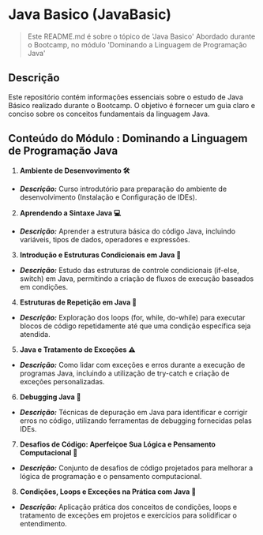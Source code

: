 # Java Basico (JavaBasic)

> Este README.md é sobre o tópico de 'Java Basico' Abordado durante o Bootcamp, no módulo 'Dominando a Linguagem de Programação Java'

## Descrição

Este repositório contém informações essenciais sobre o estudo de Java Básico realizado durante o Bootcamp. O objetivo é fornecer um guia claro e conciso sobre os conceitos fundamentais da linguagem Java.

## Conteúdo do Módulo : Dominando a Linguagem de Programação Java

1. **Ambiente de Desenvovimento 🛠️**
- ***Descrição:*** Curso introdutório para preparação do ambiente de desenvolvimento (Instalação e Configuração de IDEs).

2. **Aprendendo a Sintaxe Java 💻**
- ***Descrição:*** Aprender a estrutura básica do código Java, incluindo variáveis, tipos de dados, operadores e expressões.

3. **Introdução e Estruturas Condicionais em Java 🔄**
- ***Descrição:*** Estudo das estruturas de controle condicionais (if-else, switch) em Java, permitindo a criação de fluxos de execução baseados em condições.

4. **Estruturas de Repetição em Java 🔁**
- ***Descrição:*** Exploração dos loops (for, while, do-while) para executar blocos de código repetidamente até que uma condição específica seja atendida.

5. **Java e Tratamento de Exceções ⚠️**
- ***Descrição:*** Como lidar com exceções e erros durante a execução de programas Java, incluindo a utilização de try-catch e criação de exceções personalizadas.

6. **Debugging Java 🐞**
- ***Descrição:*** Técnicas de depuração em Java para identificar e corrigir erros no código, utilizando ferramentas de debugging fornecidas pelas IDEs.

7. **Desafios de Código: Aperfeiçoe Sua Lógica e Pensamento Computacional 🧠**
- ***Descrição:*** Conjunto de desafios de código projetados para melhorar a lógica de programação e o pensamento computacional.

8. **Condições, Loops e Exceções na Prática com Java 🧪**
- ***Descrição:*** Aplicação prática dos conceitos de condições, loops e tratamento de exceções em projetos e exercícios para solidificar o entendimento.
